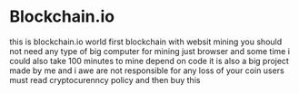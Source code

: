 # Blockchain.io
this is blockchain.io world first blockchain with websit mining you should not need any type of big computer for mining just browser and some time i could also take 100 minutes to mine depend on code it is also a big project made by me and i awe are not responsible for any loss of your coin users must read cryptocurenncy policy and then buy this 
